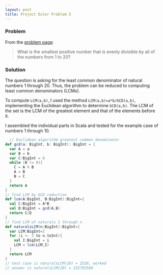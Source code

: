 ```yaml
---
layout: post 
title: Project Euler Problem 5 
---
```


### Problem 
From the [problem page](https://projecteuler.net/problem=5):
> What is the smallest positive number that is evenly divisible by all of the numbers from 1 to 20?

### Solution 
The question is asking for the least common denominator of natural numbers 1 through 20. Thus, the problem can be reduced to computing 
least common denominators (LCMs). 

To compute ```LCM(a,b)```, I used the method ```LCM(a,b)=a*b/GCD(a,b)```, implementing the Euclidean 
algorithm to determine ```GCD(a,b)```. The LCM of the set is the LCM of the greatest element and that of the elements before it. 

I assembled the individual parts in Scala and tested for the example case of numbers 1 through 10. 
```scala
  // Euclidean algorithm greatest common denominator
def gcd(a: BigInt, b: BigInt): BigInt = {
  var A = a
  var B = b
  var C:BigInt = 0
  while (B != 0){
    C = A % B 
    A = B
    B = C
  }
  return A
}
// find LCM by GCD reduction
def lcm(A:BigInt, B:BigInt):BigInt={
  val C:BigInt = A*B
  val D:BigInt = gcd(A,B)
  return C/D
}
// find LCM of naturals 1 through n
def naturalsLCM(n:BigInt):BigInt={
  var LCM:BigInt=2
  for (i <- 3 to n.toInt){
    val I:BigInt = i
    LCM = lcm(LCM,I)
  }
  return LCM
}
// test case is naturalsLCM(10) = 2520, worked
// answer is naturalsLCM(20) = 232792560
```
